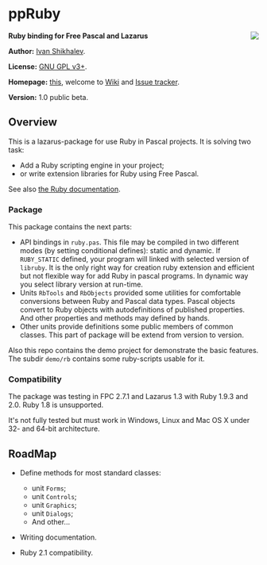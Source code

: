 # ppRuby

<img src="https://raw.github.com/shikhalev/ppruby/master/img/logo.png" align="right">

**Ruby binding for Free Pascal and Lazarus**

**Author:** [Ivan Shikhalev](https://github.com/shikhalev).

**License:** [GNU GPL v3+](http://www.gnu.org/copyleft/gpl.html).

**Homepage:** [this](https://github.com/shikhalev/ppruby), welcome
to [Wiki](https://github.com/shikhalev/ppruby/wiki)
and [Issue tracker](https://github.com/shikhalev/ppruby/issues).

**Version:** 1.0 public beta.

## Overview

This is a lazarus-package for use Ruby in Pascal projects. It is solving two task:
* Add a Ruby scripting engine in your project;
* or write extension libraries for Ruby using Free Pascal.

See also
[the Ruby documentation](http://rubydoc.info/stdlib/core/file/README.EXT).

### Package

This package contains the next parts:
* API bindings in `ruby.pas`. This file may be compiled in two different modes
  (by setting conditional defines): static and dynamic. If `RUBY_STATIC`
  defined, your program will linked with selected version of `libruby`. It is
  the only right way for creation ruby extension and efficient but not flexible
  way for add Ruby in pascal programs. In dynamic way you select library version
  at run-time.
* Units `RbTools` and `RbObjects` provided some utilities for comfortable
  conversions between Ruby and Pascal data types. Pascal objects convert to Ruby
  objects with autodefinitions of published properties. And other properties and
  methods may defined by hands.
* Other units provide definitions some public members of common classes. This
  part of package will be extend from version to version.

Also this repo contains the demo project for demonstrate the basic features.
The subdir `demo/rb` contains some ruby-scripts usable for it.

### Compatibility

The package was testing in FPC 2.7.1 and Lazarus 1.3 with Ruby 1.9.3 and 2.0.
Ruby 1.8 is unsupported.

It's not fully tested but must work in Windows, Linux and Mac OS X under
32- and 64-bit architecture.

## RoadMap

* Define methods for most standard classes:
  * unit `Forms`;
  * unit `Controls`;
  * unit `Graphics`;
  * unit `Dialogs`;
  * And other...

* Writing documentation.
* Ruby 2.1 compatibility.





